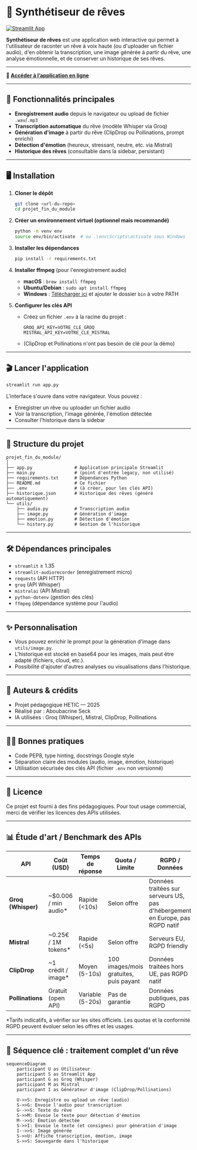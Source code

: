 # 🌙 Synthétiseur de rêves

[![Streamlit App](https://static.streamlit.io/badges/streamlit_badge_black_white.svg)](https://synthreve.streamlit.app/)

**Synthétiseur de rêves** est une application web interactive qui permet à l'utilisateur de raconter un rêve à voix haute (ou d'uploader un fichier audio), d'en obtenir la transcription, une image générée à partir du rêve, une analyse émotionnelle, et de conserver un historique de ses rêves.

---

**🔗 [Accéder à l’application en ligne](https://synthreve.streamlit.app/)**

---

## 🚀 Fonctionnalités principales

- **Enregistrement audio** depuis le navigateur ou upload de fichier `.wav`/`.mp3`
- **Transcription automatique** du rêve (modèle Whisper via Groq)
- **Génération d'image** à partir du rêve (ClipDrop ou Pollinations, prompt enrichi)
- **Détection d'émotion** (heureux, stressant, neutre, etc. via Mistral)
- **Historique des rêves** (consultable dans la sidebar, persistant)

---

## 🖥️ Installation

1. **Cloner le dépôt**
   ```bash
   git clone <url-du-repo>
   cd projet_fin_du_module
   ```

2. **Créer un environnement virtuel (optionnel mais recommandé)**
   ```bash
   python -m venv env
   source env/bin/activate  # ou .\env\Scripts\activate sous Windows
   ```

3. **Installer les dépendances**
   ```bash
   pip install -r requirements.txt
   ```

4. **Installer ffmpeg** (pour l'enregistrement audio)
   - **macOS** : `brew install ffmpeg`
   - **Ubuntu/Debian** : `sudo apt install ffmpeg`
   - **Windows** : [Télécharger ici](https://ffmpeg.org/download.html) et ajouter le dossier `bin` à votre PATH

5. **Configurer les clés API**
   - Créez un fichier `.env` à la racine du projet :
     ```env
     GROQ_API_KEY=VOTRE_CLE_GROQ
     MISTRAL_API_KEY=VOTRE_CLE_MISTRAL
     ```
   - (ClipDrop et Pollinations n'ont pas besoin de clé pour la démo)

---

## 🎬 Lancer l'application

```bash
streamlit run app.py
```

L'interface s'ouvre dans votre navigateur. Vous pouvez :
- Enregistrer un rêve ou uploader un fichier audio
- Voir la transcription, l'image générée, l'émotion détectée
- Consulter l'historique dans la sidebar

---

## 📁 Structure du projet

```
projet_fin_du_module/
│
├── app.py                # Application principale Streamlit
├── main.py               # (point d'entrée legacy, non utilisé)
├── requirements.txt      # Dépendances Python
├── README.md             # Ce fichier
├── .env                  # (à créer, pour les clés API)
├── historique.json       # Historique des rêves (généré automatiquement)
└── utils/
    ├── audio.py          # Transcription audio
    ├── image.py          # Génération d'image
    ├── emotion.py        # Détection d'émotion
    └── history.py        # Gestion de l'historique
```

---

## 🛠️ Dépendances principales
- `streamlit` ≥ 1.35
- `streamlit-audiorecorder` (enregistrement micro)
- `requests` (API HTTP)
- `groq` (API Whisper)
- `mistralai` (API Mistral)
- `python-dotenv` (gestion des clés)
- `ffmpeg` (dépendance système pour l'audio)

---

## ✨ Personnalisation
- Vous pouvez enrichir le prompt pour la génération d'image dans `utils/image.py`.
- L'historique est stocké en base64 pour les images, mais peut être adapté (fichiers, cloud, etc.).
- Possibilité d'ajouter d'autres analyses ou visualisations dans l'historique.

---

## 📣 Auteurs & crédits
- Projet pédagogique HETIC — 2025
- Réalisé par : Aboubacrine Seck
- IA utilisées : Groq (Whisper), Mistral, ClipDrop, Pollinations

---

## 🧑‍💻 Bonnes pratiques
- Code PEP8, type hinting, docstrings Google style
- Séparation claire des modules (audio, image, émotion, historique)
- Utilisation sécurisée des clés API (fichier `.env` non versionné)

---

## 📝 Licence
Ce projet est fourni à des fins pédagogiques. Pour tout usage commercial, merci de vérifier les licences des APIs utilisées.

---

## 📊 Étude d'art / Benchmark des APIs

| API                | Coût (USD)                | Temps de réponse | Quota / Limite | RGPD / Données |
|--------------------|---------------------------|------------------|---------------|---------------|
| **Groq (Whisper)** | ~$0.006 / min audio*      | Rapide (<10s)    | Selon offre   | Données traitées sur serveurs US, pas d'hébergement en Europe, pas RGPD natif |
| **Mistral**        | ~0.25€ / 1M tokens*       | Rapide (<5s)     | Selon offre   | Serveurs EU, RGPD friendly |
| **ClipDrop**       | ~1 crédit / image*        | Moyen (5-10s)    | 100 images/mois gratuites, puis payant | Données traitées hors UE, pas RGPD natif |
| **Pollinations**   | Gratuit (open API)        | Variable (5-20s) | Pas de garantie | Données publiques, pas RGPD |

*Tarifs indicatifs, à vérifier sur les sites officiels. Les quotas et la conformité RGPD peuvent évoluer selon les offres et les usages.

---

## 🔄 Séquence clé : traitement complet d'un rêve

```mermaid
sequenceDiagram
    participant U as Utilisateur
    participant S as Streamlit App
    participant G as Groq (Whisper)
    participant M as Mistral
    participant I as Générateur d'image (ClipDrop/Pollinations)

    U->>S: Enregistre ou upload un rêve (audio)
    S->>G: Envoie l'audio pour transcription
    G-->>S: Texte du rêve
    S->>M: Envoie le texte pour détection d'émotion
    M-->>S: Émotion détectée
    S->>I: Envoie le texte (et consignes) pour génération d'image
    I-->>S: Image générée
    S->>U: Affiche transcription, émotion, image
    S->>S: Sauvegarde dans l'historique
``` 